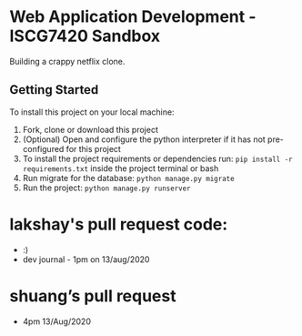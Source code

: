 # Web Application Development - ISCG7420 Sandbox

Building a crappy netflix clone.

## Getting Started

To install this project on your local machine:
1) Fork, clone or download this project
2) (Optional) Open and configure the python interpreter if it has not pre-configured for this project
3) To install the project requirements or dependencies run:
```pip install -r requirements.txt``` inside the project terminal or bash
4) Run migrate for the database: ```python manage.py migrate```
5) Run the project: ```python manage.py runserver```



# lakshay's pull request code:
- :)
- dev journal - 1pm on 13/aug/2020


# shuang’s pull request
- 4pm 13/Aug/2020

